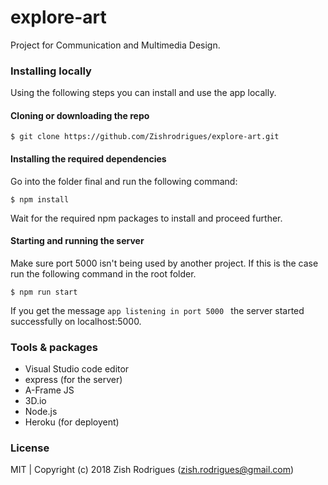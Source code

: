 # explore-art

Project for Communication and Multimedia Design.

### Installing locally

Using the following steps you can install and use the app locally.

#### Cloning or downloading the repo

```
$ git clone https://github.com/Zishrodrigues/explore-art.git
```
#### Installing the required dependencies
Go into the folder final and run the following command:
```
$ npm install
```
Wait for the required npm packages to install and proceed further.

#### Starting and running the server
Make sure port 5000 isn't being used by another project. If this is the case run the following command in the root folder.
```
$ npm run start
```
If you get the message ```app listening in port 5000 ``` the server started successfully on localhost:5000.

### Tools & packages

* Visual Studio code editor
* express (for the server)
* A-Frame JS
* 3D.io
* Node.js
* Heroku (for deployent)

### License

MIT | Copyright (c) 2018 Zish Rodrigues (zish.rodrigues@gmail.com)